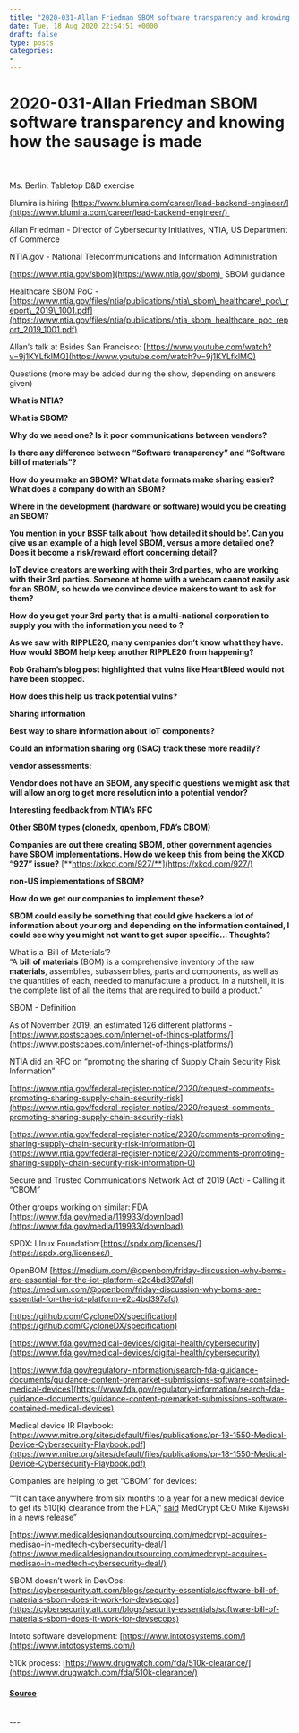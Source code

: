 ```yaml
---
title: "2020-031-Allan Friedman SBOM software transparency and knowing how the sausage is made"
date: Tue, 18 Aug 2020 22:54:51 +0000
draft: false
type: posts
categories: 
- 
---
```

# 2020-031-Allan Friedman SBOM software transparency and knowing how the sausage is made

<br/>

<br/>
Ms. Berlin: Tabletop D&D exercise

Blumira is hiring [https://www.blumira.com/career/lead-backend-engineer/](https://www.blumira.com/career/lead-backend-engineer/) 

Allan Friedman - Director of Cybersecurity Initiatives, NTIA, US Department of Commerce

NTIA.gov - National Telecommunications and Information Administration

[https://www.ntia.gov/sbom](https://www.ntia.gov/sbom)  SBOM guidance

Healthcare SBOM PoC - [https://www.ntia.gov/files/ntia/publications/ntia\_sbom\_healthcare\_poc\_report\_2019\_1001.pdf](https://www.ntia.gov/files/ntia/publications/ntia_sbom_healthcare_poc_report_2019_1001.pdf)

Allan’s talk at Bsides San Francisco: [https://www.youtube.com/watch?v=9j1KYLfklMQ](https://www.youtube.com/watch?v=9j1KYLfklMQ)

Questions (more may be added during the show, depending on answers given)  
  

**What is NTIA?**

**What is SBOM?**

**Why do we need one? Is it poor communications between vendors?** 

**Is there any difference between “Software transparency” and “Software bill of materials”?**

**How do you make an SBOM? What data formats make sharing easier? What does a company do with an SBOM?**

**Where in the development (hardware or software) would you be creating an SBOM?**

**You mention in your BSSF talk about ‘how detailed it should be’. Can you give us an example of a high level SBOM, versus a more detailed one? Does it become a risk/reward effort concerning detail?**

**IoT device creators are working with their 3rd parties, who are working with their 3rd parties. Someone at home with a webcam cannot easily ask for an SBOM, so how do we convince device makers to want to ask for them?**

**How do you get your 3rd party that is a multi-national corporation to supply you with the information you need to ?**

**As we saw with RIPPLE20, many companies don’t know what they have. How would SBOM help keep another RIPPLE20 from happening?**

**Rob Graham’s blog post highlighted that vulns like HeartBleed would not have been stopped.** 

**How does this help us track potential vulns?** 

**Sharing information**

**Best way to share information about IoT components?** 

**Could an information sharing org (ISAC) track these more readily?**

**vendor assessments:**

**Vendor does not have an SBOM,** **any specific questions we might ask that will allow an org to get more resolution into a potential vendor?**

**Interesting feedback from NTIA’s RFC**

**Other SBOM types (clonedx, openbom, FDA’s CBOM)**

**Companies are out there creating SBOM, other government agencies have SBOM implementations. How do we keep this from being the XKCD “927” issue?** [**https://xkcd.com/927/**](https://xkcd.com/927/)

**non-US implementations of SBOM?**

**How do we get our companies to implement these?** 

**SBOM could easily be something that could give hackers a lot of information about your org and depending on the information contained, I could see why you might not want to get super specific… Thoughts?**

  
  
  
  
  

What is a ‘Bill of Materials’?  
“A **bill of materials** (BOM) is a comprehensive inventory of the raw **materials**, assemblies, subassemblies, parts and components, as well as the quantities of each, needed to manufacture a product. In a nutshell, it is the complete list of all the items that are required to build a product.”

SBOM - Definition

As of November 2019, an estimated 126 different platforms - [https://www.postscapes.com/internet-of-things-platforms/](https://www.postscapes.com/internet-of-things-platforms/)

NTIA did an RFC on “promoting the sharing of Supply Chain Security Risk Information”

[https://www.ntia.gov/federal-register-notice/2020/request-comments-promoting-sharing-supply-chain-security-risk](https://www.ntia.gov/federal-register-notice/2020/request-comments-promoting-sharing-supply-chain-security-risk)

[https://www.ntia.gov/federal-register-notice/2020/comments-promoting-sharing-supply-chain-security-risk-information-0](https://www.ntia.gov/federal-register-notice/2020/comments-promoting-sharing-supply-chain-security-risk-information-0)

Secure and Trusted Communications Network Act of 2019 (Act) - Calling it “CBOM”

Other groups working on similar: FDA [https://www.fda.gov/media/119933/download](https://www.fda.gov/media/119933/download)

SPDX: LInux Foundation:[https://spdx.org/licenses/](https://spdx.org/licenses/) 

OpenBOM [https://medium.com/@openbom/friday-discussion-why-boms-are-essential-for-the-iot-platform-e2c4bd397afd](https://medium.com/@openbom/friday-discussion-why-boms-are-essential-for-the-iot-platform-e2c4bd397afd)

[https://github.com/CycloneDX/specification](https://github.com/CycloneDX/specification)

[https://www.fda.gov/medical-devices/digital-health/cybersecurity](https://www.fda.gov/medical-devices/digital-health/cybersecurity)

[https://www.fda.gov/regulatory-information/search-fda-guidance-documents/guidance-content-premarket-submissions-software-contained-medical-devices](https://www.fda.gov/regulatory-information/search-fda-guidance-documents/guidance-content-premarket-submissions-software-contained-medical-devices)

Medical device IR Playbook: [https://www.mitre.org/sites/default/files/publications/pr-18-1550-Medical-Device-Cybersecurity-Playbook.pdf](https://www.mitre.org/sites/default/files/publications/pr-18-1550-Medical-Device-Cybersecurity-Playbook.pdf)

Companies are helping to get “CBOM” for devices:

““It can take anywhere from six months to a year for a new medical device to get its 510(k) clearance from the FDA,” [said](https://www.prnewswire.com/news-releases/medcrypt-acquires-medisao-becoming-the-only-healthcare-cybersecurity-company-proactively-addressing-fda-premarket-and-postmarket-guidances-301111458.html) MedCrypt CEO Mike Kijewski in a news release” 

[https://www.medicaldesignandoutsourcing.com/medcrypt-acquires-medisao-in-medtech-cybersecurity-deal/](https://www.medicaldesignandoutsourcing.com/medcrypt-acquires-medisao-in-medtech-cybersecurity-deal/)

SBOM doesn’t work in DevOps: [https://cybersecurity.att.com/blogs/security-essentials/software-bill-of-materials-sbom-does-it-work-for-devsecops](https://cybersecurity.att.com/blogs/security-essentials/software-bill-of-materials-sbom-does-it-work-for-devsecops)

Intoto software development: [https://www.intotosystems.com/](https://www.intotosystems.com/)

510k process: [https://www.drugwatch.com/fda/510k-clearance/](https://www.drugwatch.com/fda/510k-clearance/)

#### [Source](http://brakeingsecurity.com/2020-031-allan-friedman-sbom-software-transparency-and-knowing-how-the-sausage-is-made)

<br/>
---
